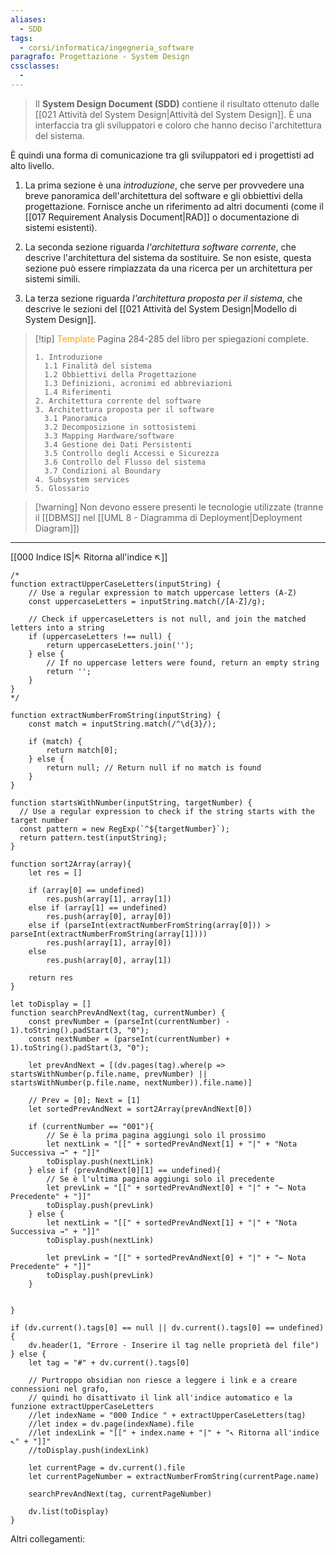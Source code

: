 ```yaml
---
aliases:
  - SDD
tags:
  - corsi/informatica/ingegneria_software
paragrafo: Progettazione - System Design
cssclasses:
  - 
---
```

>Il **System Design Document (SDD)** contiene il risultato ottenuto dalle [[021 Attività del System Design|Attività del System Design]]. È una interfaccia tra gli sviluppatori e coloro che hanno deciso l'architettura del sistema.

È quindi una forma di comunicazione tra gli sviluppatori ed i progettisti ad alto livello.

1. La prima sezione è una *introduzione*, che serve per provvedere una breve panoramica dell'architettura del software e gli obbiettivi della progettazione. Fornisce anche un riferimento ad altri documenti (come il [[017 Requirement Analysis Document|RAD]] o documentazione di sistemi esistenti).

2. La seconda sezione riguarda *l'architettura software corrente*, che descrive l'architettura del sistema da sostituire. Se non esiste, questa sezione può essere rimpiazzata da una ricerca per un architettura per sistemi simili.

3. La terza sezione riguarda *l'architettura proposta per il sistema*, che descrive le sezioni del [[021 Attività del System Design|Modello di System Design]].

> [!tip] <font color="orange">Template</font>
>Pagina 284-285 del libro per spiegazioni complete.
>```
>1. Introduzione
>	1.1 Finalità del sistema
>	1.2 Obbiettivi della Progettazione
>	1.3 Definizioni, acronimi ed abbreviazioni
>	1.4 Riferimenti
>2. Architettura corrente del software
>3. Architettura proposta per il software
>	3.1 Panoramica
>	3.2 Decomposizione in sottosistemi
>	3.3 Mapping Hardware/software
>	3.4 Gestione dei Dati Persistenti
>	3.5 Controllo degli Accessi e Sicurezza
>	3.6 Controllo del Flusso del sistema
>	3.7 Condizioni al Boundary
>4. Subsystem services
>5. Glossario
>```

> [!warning] Non devono essere presenti le tecnologie utilizzate (tranne il [[DBMS]] nel [[UML 8 - Diagramma di Deployment|Deployment Diagram]])



___
[[000 Indice IS|↖ Ritorna all'indice ↖]]

```dataviewjs
/*
function extractUpperCaseLetters(inputString) {
	// Use a regular expression to match uppercase letters (A-Z)
	const uppercaseLetters = inputString.match(/[A-Z]/g);
	
	// Check if uppercaseLetters is not null, and join the matched letters into a string
	if (uppercaseLetters !== null) {
		return uppercaseLetters.join('');
	} else {
	    // If no uppercase letters were found, return an empty string
	    return '';
	}
}
*/

function extractNumberFromString(inputString) {
	const match = inputString.match(/^\d{3}/);
	
	if (match) {
		return match[0];
	} else {
		return null; // Return null if no match is found
	}
}

function startsWithNumber(inputString, targetNumber) {
  // Use a regular expression to check if the string starts with the target number
  const pattern = new RegExp(`^${targetNumber}`);
  return pattern.test(inputString);
}

function sort2Array(array){
	let res = []
	
	if (array[0] == undefined)
		res.push(array[1], array[1])
	else if (array[1] == undefined)
		res.push(array[0], array[0])
	else if (parseInt(extractNumberFromString(array[0])) > parseInt(extractNumberFromString(array[1])))
		res.push(array[1], array[0])
	else
		res.push(array[0], array[1])
	
	return res
}

let toDisplay = []
function searchPrevAndNext(tag, currentNumber) {
	const prevNumber = (parseInt(currentNumber) - 1).toString().padStart(3, "0");
	const nextNumber = (parseInt(currentNumber) + 1).toString().padStart(3, "0");
	
	let prevAndNext = [(dv.pages(tag).where(p => startsWithNumber(p.file.name, prevNumber) || startsWithNumber(p.file.name, nextNumber)).file.name)]
	
	// Prev = [0]; Next = [1]
	let sortedPrevAndNext = sort2Array(prevAndNext[0])
	
	if (currentNumber == "001"){ 
		// Se è la prima pagina aggiungi solo il prossimo
		let nextLink = "[[" + sortedPrevAndNext[1] + "|" + "Nota Successiva →" + "]]"
		toDisplay.push(nextLink)
	} else if (prevAndNext[0][1] == undefined){
		// Se è l'ultima pagina aggiungi solo il precedente
		let prevLink = "[[" + sortedPrevAndNext[0] + "|" + "← Nota Precedente" + "]]"
		toDisplay.push(prevLink)
	} else {
		let nextLink = "[[" + sortedPrevAndNext[1] + "|" + "Nota Successiva →" + "]]"
		toDisplay.push(nextLink)
		
		let prevLink = "[[" + sortedPrevAndNext[0] + "|" + "← Nota Precedente" + "]]"
		toDisplay.push(prevLink)
	}
	
	
}

if (dv.current().tags[0] == null || dv.current().tags[0] == undefined){
	dv.header(1, "Errore - Inserire il tag nelle proprietà del file")
} else {
	let tag = "#" + dv.current().tags[0]

	// Purtroppo obsidian non riesce a leggere i link e a creare connessioni nel grafo,
	// quindi ho disattivato il link all'indice automatico e la funzione extractUpperCaseLetters
	//let indexName = "000 Indice " + extractUpperCaseLetters(tag)
	//let index = dv.page(indexName).file
	//let indexLink = "[[" + index.name + "|" + "↖ Ritorna all'indice ↖" + "]]"
	//toDisplay.push(indexLink)
	
	let currentPage = dv.current().file
	let currentPageNumber = extractNumberFromString(currentPage.name)
	
	searchPrevAndNext(tag, currentPageNumber)
	
	dv.list(toDisplay)
}
```

Altri collegamenti: 